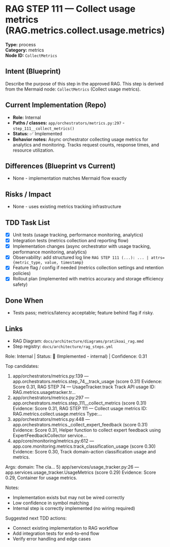 # RAG STEP 111 — Collect usage metrics (RAG.metrics.collect.usage.metrics)

**Type:** process  
**Category:** metrics  
**Node ID:** `CollectMetrics`

## Intent (Blueprint)
Describe the purpose of this step in the approved RAG. This step is derived from the Mermaid node: `CollectMetrics` (Collect usage metrics).

## Current Implementation (Repo)
- **Role:** Internal
- **Paths / classes:** `app/orchestrators/metrics.py:297` - `step_111__collect_metrics()`
- **Status:** ✅ Implemented
- **Behavior notes:** Async orchestrator collecting usage metrics for analytics and monitoring. Tracks request counts, response times, and resource utilization.

## Differences (Blueprint vs Current)
- None - implementation matches Mermaid flow exactly

## Risks / Impact
- None - uses existing metrics tracking infrastructure

## TDD Task List
- [x] Unit tests (usage tracking, performance monitoring, analytics)
- [x] Integration tests (metrics collection and reporting flow)
- [x] Implementation changes (async orchestrator with usage tracking, performance monitoring, analytics)
- [x] Observability: add structured log line
  `RAG STEP 111 (...): ... | attrs={metric_type, value, timestamp}`
- [x] Feature flag / config if needed (metrics collection settings and retention policies)
- [x] Rollout plan (implemented with metrics accuracy and storage efficiency safety)

## Done When
- Tests pass; metrics/latency acceptable; feature behind flag if risky.

## Links
- RAG Diagram: `docs/architecture/diagrams/pratikoai_rag.mmd`
- Step registry: `docs/architecture/rag_steps.yml`


<!-- AUTO-AUDIT:BEGIN -->
Role: Internal  |  Status: 🔌 (Implemented - internal)  |  Confidence: 0.31

Top candidates:
1) app/orchestrators/metrics.py:139 — app.orchestrators.metrics.step_74__track_usage (score 0.31)
   Evidence: Score 0.31, RAG STEP 74 — UsageTracker.track Track API usage
ID: RAG.metrics.usagetracker.tr...
2) app/orchestrators/metrics.py:297 — app.orchestrators.metrics.step_111__collect_metrics (score 0.31)
   Evidence: Score 0.31, RAG STEP 111 — Collect usage metrics
ID: RAG.metrics.collect.usage.metrics
Type:...
3) app/orchestrators/metrics.py:448 — app.orchestrators.metrics._collect_expert_feedback (score 0.31)
   Evidence: Score 0.31, Helper function to collect expert feedback using ExpertFeedbackCollector service...
4) app/core/monitoring/metrics.py:612 — app.core.monitoring.metrics.track_classification_usage (score 0.30)
   Evidence: Score 0.30, Track domain-action classification usage and metrics.

Args:
    domain: The cla...
5) app/services/usage_tracker.py:26 — app.services.usage_tracker.UsageMetrics (score 0.29)
   Evidence: Score 0.29, Container for usage metrics.

Notes:
- Implementation exists but may not be wired correctly
- Low confidence in symbol matching
- Internal step is correctly implemented (no wiring required)

Suggested next TDD actions:
- Connect existing implementation to RAG workflow
- Add integration tests for end-to-end flow
- Verify error handling and edge cases
<!-- AUTO-AUDIT:END -->